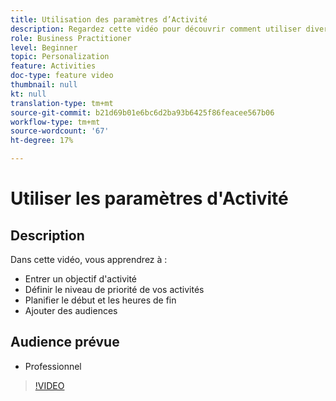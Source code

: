 ```yaml
---
title: Utilisation des paramètres d’Activité
description: Regardez cette vidéo pour découvrir comment utiliser divers paramètres d'activité en Adobe Target, y compris les objectifs, les niveaux de priorité, les débuts et les heures de fin, et les audiences.
role: Business Practitioner
level: Beginner
topic: Personalization
feature: Activities
doc-type: feature video
thumbnail: null
kt: null
translation-type: tm+mt
source-git-commit: b21d69b01e6bc6d2ba93b6425f86feacee567b06
workflow-type: tm+mt
source-wordcount: '67'
ht-degree: 17%

---
```



# Utiliser les paramètres d&#39;Activité

## Description

Dans cette vidéo, vous apprendrez à :

* Entrer un objectif d&#39;activité
* Définir le niveau de priorité de vos activités
* Planifier le début et les heures de fin
* Ajouter des audiences

## Audience prévue

* Professionnel

>[!VIDEO](https://video.tv.adobe.com/v/17381/?quality=12)
